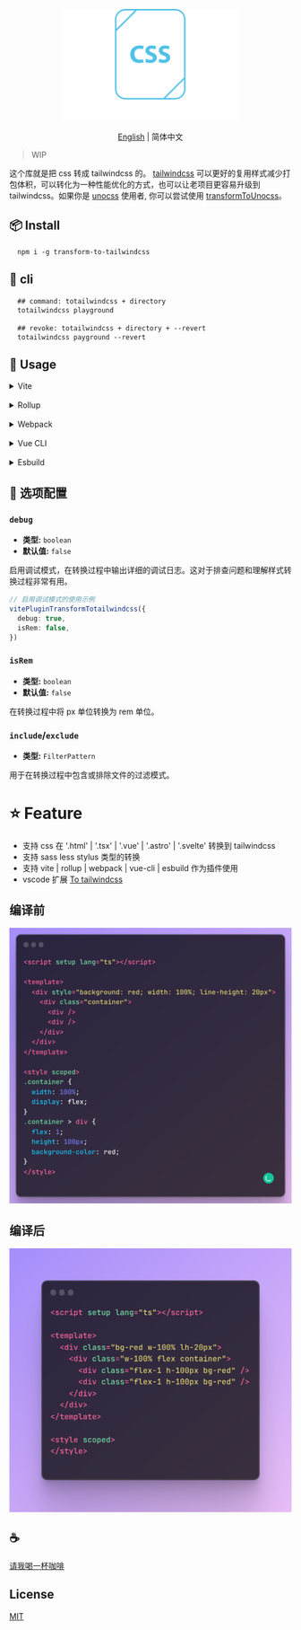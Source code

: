 <p align="center">
<img height="200" src="./assets/kv.png" alt="to tailwindcss">
</p>
<p align="center"> <a href="./README.md">English</a> | 简体中文</p>

> WIP

这个库就是把 css 转成 tailwindcss 的。 [tailwindcss](https://tailwindcss.com/) 可以更好的复用样式减少打包体积，可以转化为一种性能优化的方式，也可以让老项目更容易升级到 tailwindcss。如果你是 [unocss](https://github.com/unocss/unocss) 使用者, 你可以尝试使用 [transformToUnocss](https://github.com/Simon-He95/transformToUnocss)。

## 📦 Install

```
  npm i -g transform-to-tailwindcss
```

## 🦄 cli

```
  ## command: totailwindcss + directory
  totailwindcss playground

  ## revoke: totailwindcss + directory + --revert
  totailwindcss payground --revert
```

## 🌈 Usage

<details>
<summary>Vite</summary>

```ts
// vite.config.ts
import { vitePluginTransformTotailwindcss } from 'transform-to-tailwindcss'
export default defineConfig({
  plugins: [vitePluginTransformTotailwindcss(/* options */)],
})
```

</details>
<br>
<details>
<summary>Rollup</summary>

```ts
// rollup.config.js
import { resolve } from 'node:path'
import { rollupTransformTotailwindcss } from 'transform-to-tailwindcss'
export default {
  plugins: [rollupTransformTotailwindcss(/* options */)],
}
```

</details>
<br>
<details>
<summary>Webpack</summary>

```ts
// webpack.config.js
module.exports = {
  /* ... */
  plugins: [
    require('transform-to-tailwindcss').webpackTransformTotailwindcss({
      /* options */
    }),
  ],
}
```

</details>
<br>
<details>
<summary>Vue CLI</summary>

```ts
// vue.config.js
module.exports = {
  configureWebpack: {
    plugins: [
      require('transform-to-tailwindcss').webpackTransformTotailwindcss({
        /* options */
      }),
    ],
  },
}
```

</details>
<br>
<details>
<summary>Esbuild</summary>

```ts
// esbuild.config.js
import { build } from 'esbuild'
import { esbuildTransformTotailwindcss } from 'transform-to-tailwindcss'

build({
  plugins: [esbuildTransformTotailwindcss(/* options */)],
})
```

</details>

## 🔧 选项配置

### `debug`

- **类型:** `boolean`
- **默认值:** `false`

启用调试模式，在转换过程中输出详细的调试日志。这对于排查问题和理解样式转换过程非常有用。

```ts
// 启用调试模式的使用示例
vitePluginTransformTotailwindcss({
  debug: true,
  isRem: false,
})
```

### `isRem`

- **类型:** `boolean`
- **默认值:** `false`

在转换过程中将 px 单位转换为 rem 单位。

### `include`/`exclude`

- **类型:** `FilterPattern`

用于在转换过程中包含或排除文件的过滤模式。

# ⭐ Feature

- 支持 css 在 '.html' | '.tsx' | '.vue' | '.astro' | '.svelte' 转换到 tailwindcss
- 支持 sass less stylus 类型的转换
- 支持 vite | rollup | webpack | vue-cli | esbuild 作为插件使用
- vscode 扩展 [To tailwindcss](https://github.com/Simon-He95/totailwindcss)

## 编译前

![before](/assets/before.png)

## 编译后

![after](/assets/after.png)

## :coffee:

[请我喝一杯咖啡](https://github.com/Simon-He95/sponsor)

## License

[MIT](./license)
